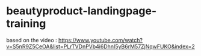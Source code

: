 # beautyproduct-landingpage-training
based on the video : https://www.youtube.com/watch?v=S5nR9Z5CeOA&list=PLrTVDnPVb4i6DhnI5yB6rM57ZjNqwFUKO&index=2
